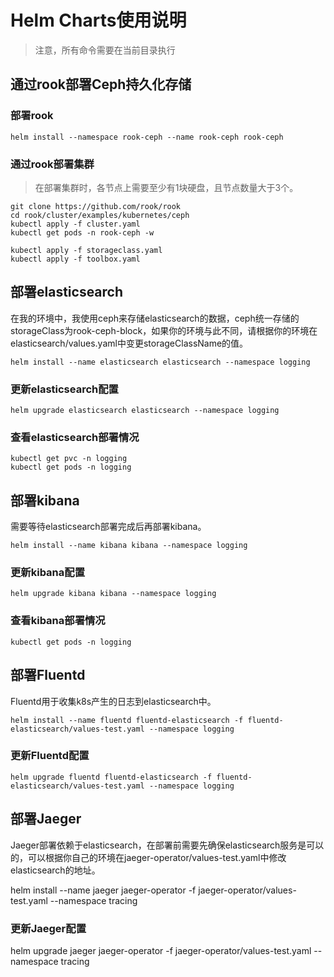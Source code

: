 # Helm Charts使用说明

> 注意，所有命令需要在当前目录执行

## 通过rook部署Ceph持久化存储

### 部署rook

    helm install --namespace rook-ceph --name rook-ceph rook-ceph

### 通过rook部署集群

> 在部署集群时，各节点上需要至少有1块硬盘，且节点数量大于3个。

    git clone https://github.com/rook/rook
    cd rook/cluster/examples/kubernetes/ceph
    kubectl apply -f cluster.yaml
    kubectl get pods -n rook-ceph -w

    kubectl apply -f storageclass.yaml
    kubectl apply -f toolbox.yaml

## 部署elasticsearch

在我的环境中，我使用ceph来存储elasticsearch的数据，ceph统一存储的storageClass为rook-ceph-block，如果你的环境与此不同，请根据你的环境在elasticsearch/values.yaml中变更storageClassName的值。

    helm install --name elasticsearch elasticsearch --namespace logging

### 更新elasticsearch配置

    helm upgrade elasticsearch elasticsearch --namespace logging

### 查看elasticsearch部署情况

    kubectl get pvc -n logging
    kubectl get pods -n logging

## 部署kibana

需要等待elasticsearch部署完成后再部署kibana。

    helm install --name kibana kibana --namespace logging

### 更新kibana配置

    helm upgrade kibana kibana --namespace logging

### 查看kibana部署情况

    kubectl get pods -n logging

## 部署Fluentd

Fluentd用于收集k8s产生的日志到elasticsearch中。

    helm install --name fluentd fluentd-elasticsearch -f fluentd-elasticsearch/values-test.yaml --namespace logging

### 更新Fluentd配置

    helm upgrade fluentd fluentd-elasticsearch -f fluentd-elasticsearch/values-test.yaml --namespace logging

## 部署Jaeger

   Jaeger部署依赖于elasticsearch，在部署前需要先确保elasticsearch服务是可以的，可以根据你自己的环境在jaeger-operator/values-test.yaml中修改elasticsearch的地址。

   helm install --name jaeger jaeger-operator -f jaeger-operator/values-test.yaml --namespace tracing

### 更新Jaeger配置

   helm upgrade jaeger jaeger-operator -f jaeger-operator/values-test.yaml --namespace tracing

